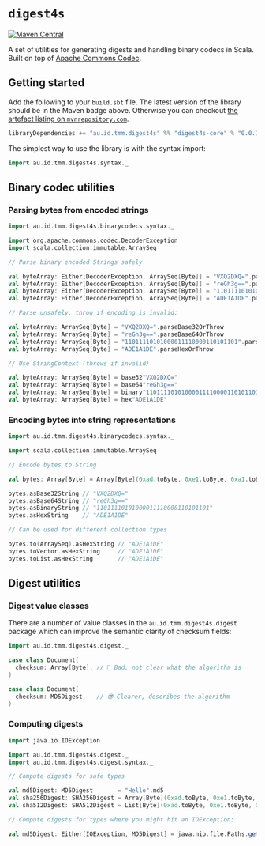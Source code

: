 # `digest4s`

[![Maven Central](https://img.shields.io/maven-central/v/au.id.tmm.digest4s/digest4s-core_2.13.svg)](https://repo.maven.apache.org/maven2/au/id/tmm/digest4s/digest4s-core_2.13/)

A set of utilities for generating digests and handling binary codecs in Scala. Built on top of [Apache Commons Codec](https://commons.apache.org/proper/commons-codec/).

## Getting started

Add the following to your `build.sbt` file. The latest version of the library should be in the Maven badge above. 
Otherwise you can checkout [the artefact listing on `mvnrepository.com`](https://mvnrepository.com/artifact/au.id.tmm.digest4s/digest4s-core).

```scala
libraryDependencies += "au.id.tmm.digest4s" %% "digest4s-core" % "0.0.1"
```

The simplest way to use the library is with the syntax import:

```scala
import au.id.tmm.digest4s.syntax._
```

## Binary codec utilities

### Parsing bytes from encoded strings

```scala
import au.id.tmm.digest4s.binarycodecs.syntax._

import org.apache.commons.codec.DecoderException
import scala.collection.immutable.ArraySeq

// Parse binary encoded Strings safely

val byteArray: Either[DecoderException, ArraySeq[Byte]] = "VXQ2DXQ=".parseBase32
val byteArray: Either[DecoderException, ArraySeq[Byte]] = "reGh3g==".parseBase64
val byteArray: Either[DecoderException, ArraySeq[Byte]] = "11011110101000011110000110101101".parseBinary
val byteArray: Either[DecoderException, ArraySeq[Byte]] = "ADE1A1DE".parseHex

// Parse unsafely, throw if encoding is invalid:

val byteArray: ArraySeq[Byte] = "VXQ2DXQ=".parseBase32OrThrow
val byteArray: ArraySeq[Byte] = "reGh3g==".parseBase64OrThrow
val byteArray: ArraySeq[Byte] = "11011110101000011110000110101101".parseBinaryOrThrow
val byteArray: ArraySeq[Byte] = "ADE1A1DE".parseHexOrThrow

// Use StringContext (throws if invalid)

val byteArray: ArraySeq[Byte] = base32"VXQ2DXQ="
val byteArray: ArraySeq[Byte] = base64"reGh3g=="
val byteArray: ArraySeq[Byte] = binary"11011110101000011110000110101101"
val byteArray: ArraySeq[Byte] = hex"ADE1A1DE"
```

### Encoding bytes into string representations

```scala
import au.id.tmm.digest4s.binarycodecs.syntax._

import scala.collection.immutable.ArraySeq

// Encode bytes to String

val bytes: Array[Byte] = Array[Byte](0xad.toByte, 0xe1.toByte, 0xa1.toByte, 0xde.toByte)

bytes.asBase32String // "VXQ2DXQ="
bytes.asBase64String // "reGh3g=="
bytes.asBinaryString // "11011110101000011110000110101101"
bytes.asHexString    // "ADE1A1DE"

// Can be used for different collection types

bytes.to(ArraySeq).asHexString // "ADE1A1DE"
bytes.toVector.asHexString     // "ADE1A1DE"
bytes.toList.asHexString       // "ADE1A1DE"
```

## Digest utilities

### Digest value classes

There are a number of value classes in the `au.id.tmm.digest4s.digest` package which can improve the semantic clarity of
checksum fields:

```scala
import au.id.tmm.digest4s.digest._

case class Document(
  checksum: Array[Byte], // 🤷 Bad, not clear what the algorithm is
)

case class Document(
  checksum: MD5Digest,   // 😎 Clearer, describes the algorithm
)
```

### Computing digests

```scala
import java.io.IOException

import au.id.tmm.digest4s.digest._
import au.id.tmm.digest4s.digest.syntax._

// Compute digests for safe types

val md5Digest: MD5Digest       = "Hello".md5
val sha256Digest: SHA256Digest = Array[Byte](0xad.toByte, 0xe1.toByte, 0xa1.toByte, 0xde.toByte).sha256
val sha512Digest: SHA512Digest = List[Byte](0xad.toByte, 0xe1.toByte, 0xa1.toByte, 0xde.toByte).sha512

// Compute digests for types where you might hit an IOException:

val md5Digest: Either[IOException, MD5Digest] = java.nio.file.Paths.get("test").md5OrError
```
